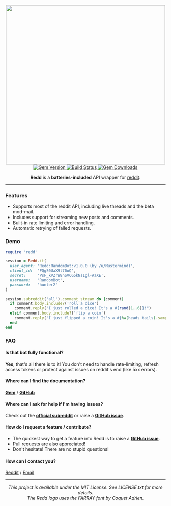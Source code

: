 <div align="center">
  <p>
    <!-- Redd -->
    <img src="https://raw.githubusercontent.com/avinashbot/redd/master/logo.png" width="500"><br>
    <!-- Badges -->
    <a href="https://rubygems.org/gems/redd">
      <img src="http://img.shields.io/gem/v/redd.svg?style=flat-square" alt="Gem Version">
    </a>
    <a href="https://travis-ci.org/avinashbot/redd">
      <img src="http://img.shields.io/travis/avinashbot/redd.svg?style=flat-square" alt="Build Status">
    </a>
    <a href="https://rubygems.org/gems/redd">
      <img src="http://img.shields.io/gem/dt/redd.svg?style=flat-square" alt="Gem Downloads">
    </a>
  </p>
  <!-- Intro Text -->
  <p>
    <strong>Redd</strong> is a <strong>batteries-included</strong>
    API wrapper for <a href="https://www.reddit.com/dev/api">reddit</a>.
  </p>
</div>

---

### Features

- Supports most of the reddit API, including live threads and the beta mod-mail.
- Includes support for streaming new posts and comments.
- Built-in rate limiting and error handling.
- Automatic retrying of failed requests.

### Demo

```ruby
require 'redd'

session = Redd.it(
  user_agent: 'Redd:RandomBot:v1.0.0 (by /u/Mustermind)',
  client_id:  'PQgS0UaX9l70oQ',
  secret:     'PsF_kVZrW8nSVCG5kNsIgl-AaXE',
  username:   'RandomBot',
  password:   'hunter2'
)

session.subreddit('all').comment_stream do |comment|
  if comment.body.include?('roll a dice')
    comment.reply("I just rolled a dice! It's a #{rand(1..6)}!")
  elsif comment.body.include?('flip a coin')
    comment.reply("I just flipped a coin! It's a #{%w(heads tails).sample}!")
  end
end
```

### FAQ

#### Is that bot fully functional?
**Yes**, that's all there is to it! You don't need to handle rate-limiting, refresh access tokens or protect against issues on reddit's end (like 5xx errors).

#### Where can I find the documentation?

[**Gem**](http://www.rubydoc.info/gems/redd/Redd/Models/Session) / [**GitHub**](http://www.rubydoc.info/github/avinashbot/redd/master/Redd/Models/Session)

#### Where can I ask for help if I'm having issues?
Check out the [**official subreddit**](https://www.reddit.com/r/Redd) or raise a [**GitHub issue**](https://github.com/avinashbot/redd/issues/new).

#### How do I request a feature / contribute?

- The quickest way to get a feature into Redd is to raise a [**GitHub issue**](https://github.com/avinashbot/redd/issues/new).
- Pull requests are also appreciated!
- Don't hesitate! There are no stupid questions!

#### How can I contact you?
[Reddit](https://www.reddit.com/message/compose/?to=Mustermind) /
[Email](mailto:avinash@dwarapu.me)

---

<div align="center">
  <!-- Copyright Notice -->
  <em>
  This project is available under the MIT License. See LICENSE.txt for more details.<br>
  The Redd logo uses the FARRAY font by Coquet Adrien.
  </em>
</div>
